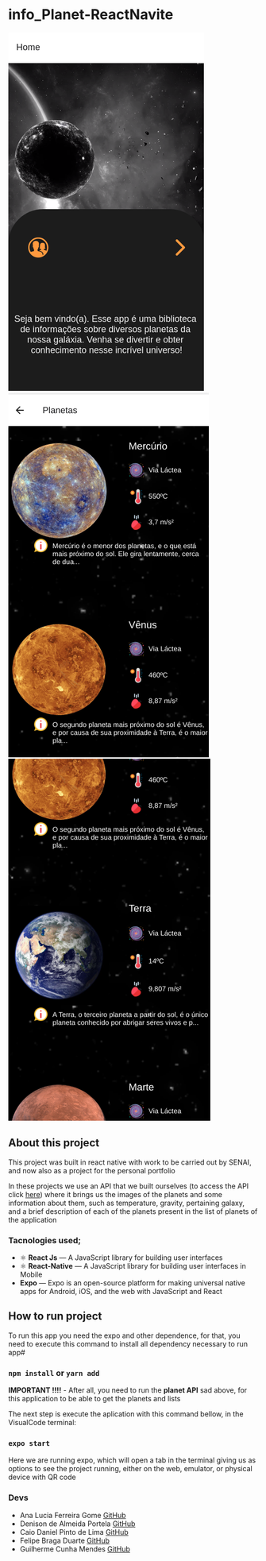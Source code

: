# info_Planet-ReactNavite
![Preview-Screens](https://github.com/Ana204/info_Planet-ReactNavite/blob/Master/Screenshot%20from%202020-11-22%2018-24-32.png)
![Preview-Screens](https://github.com/Ana204/info_Planet-ReactNavite/blob/Master/Screenshot%20from%202020-11-22%2018-24-57.png)
![Preview-Screens](https://github.com/Ana204/info_Planet-ReactNavite/blob/Master/Screenshot%20from%202020-11-22%2018-25-32.png)

## About this project

  This project was built in react native with work to be carried out by SENAI, and now also as a project for the personal portfolio
  
  In these projects we use an API that we built ourselves (to access the API click [here]()) where it brings us the images of the planets and some information about  them, such as temperature, gravity, pertaining galaxy, and a brief description of each of the planets present in the list of planets of the application  

### Tacnologies used;
- ⚛️ **React Js** — A JavaScript library for building user interfaces
- ⚛️ **React-Native** — A JavaScript library for building user interfaces in Mobile
-   **Expo** — Expo is an open-source platform for making universal native apps for Android, iOS, and the web with JavaScript and React

## How to run project

  To run this app you need the expo and other dependence, for that, you need to execute this command to install all dependency necessary to run app#
  
  ### `npm install` or `yarn add`
  
  **IMPORTANT !!!!** - After all, you need to run the **planet API** sad above, for this application to be able to get the planets and lists
  
  The next step is execute the aplication with this command bellow, in the VisualCode terminal:
  
  ### `expo start`
  
  Here we are running expo, which will open a tab in the terminal giving us as options to see the project running, either on the web, emulator, or physical device with QR code
  
  ### Devs

  - Ana Lucia Ferreira Gome [GitHub](https://github.com/Ana204)
  - Denison de Almeida Portela [GitHub](https://github.com/denison3965)
  - Caio Daniel Pinto de Lima [GitHub](https://github.com/caiodanielp)
  - Felipe Braga Duarte [GitHub](https://github.com/obragaa)
  - Guilherme Cunha Mendes [GitHub](https://github.com/firgo12)
  
  
  
  

